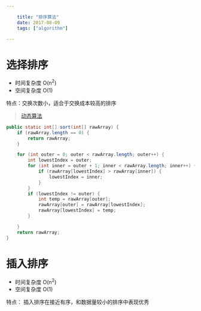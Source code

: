 ```yaml
---

    title: "排序算法"
    date: 2017-08-09
    tags: ["algorithm"]

---
```


# 选择排序
* 时间复杂度 O(n<sup>2</sup>)
* 空间复杂度 O(1)

特点：交换次数小，适合于交换成本较高的排序

> [动态算法](https://www.cs.usfca.edu/~galles/visualization/ComparisonSort.html)
```java
public static int[] sort(int[] rawArray) {
    if (rawArray.length == 0) {
        return rawArray;
    }

    for (int outer = 0; outer < rawArray.length; outer++) {
        int lowestIndex = outer;
        for (int inner = outer + 1; inner < rawArray.length; inner++) {
            if (rawArray[lowestIndex] > rawArray[inner]) {
                lowestIndex = inner;
            }
        }
        if (lowestIndex != outer) {
            int temp = rawArray[outer];
            rawArray[outer] = rawArray[lowestIndex];
            rawArray[lowestIndex] = temp;
        }

    }
    return rawArray;
}
```

# 插入排序
* 时间复杂度 O(n<sup>2</sup>)
* 空间复杂度 O(1)  

特点： 插入排序在接近有序，和数据量较小的排序中表现优秀